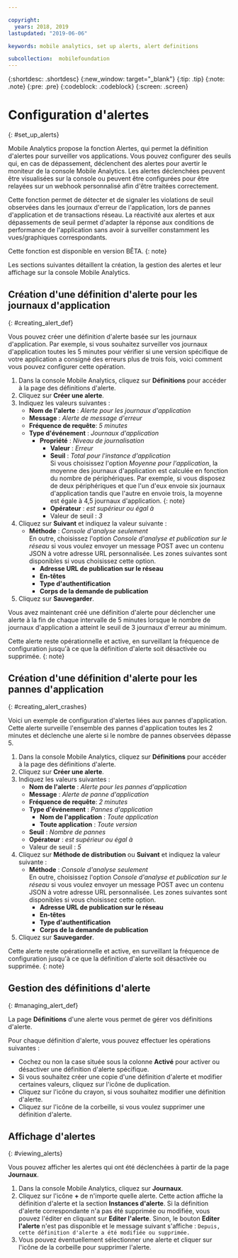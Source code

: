 ```yaml
---

copyright:
  years: 2018, 2019
lastupdated: "2019-06-06"

keywords: mobile analytics, set up alerts, alert definitions

subcollection:  mobilefoundation
---
```


{:shortdesc: .shortdesc}
{:new_window: target="_blank"}
{:tip: .tip}
{:note: .note}
{:pre: .pre}
{:codeblock: .codeblock}
{:screen: .screen}

# Configuration d'alertes
{: #set_up_alerts}

Mobile Analytics propose la fonction Alertes, qui permet la définition d'alertes pour surveiller vos applications. Vous pouvez configurer des seuils qui, en cas de dépassement, déclenchent des alertes pour avertir le moniteur de la console Mobile Analytics. Les alertes déclenchées peuvent être visualisées sur la console ou peuvent être configurées pour être relayées sur un webhook personnalisé afin d'être traitées correctement.

Cette fonction permet de détecter et de signaler les violations de seuil observées dans les journaux d'erreur de l'application, lors de pannes d'application et de transactions réseau. La réactivité aux alertes et aux dépassements de seuil permet d'adapter la réponse aux conditions de performance de l'application sans avoir à surveiller constamment les vues/graphiques correspondants.

Cette fonction est disponible en version BÊTA.
{: note}

Les sections suivantes détaillent la création, la gestion des alertes et leur affichage sur la console Mobile Analytics.

## Création d'une définition d'alerte pour les journaux d'application
{: #creating_alert_def}

Vous pouvez créer une définition d'alerte basée sur les journaux d'application.  Par exemple, si vous souhaitez surveiller vos journaux d'application toutes les 5 minutes pour vérifier si une version spécifique de votre application a consigné des erreurs plus de trois fois, voici comment vous pouvez configurer cette opération.

1.  Dans la console Mobile Analytics, cliquez sur **Définitions** pour accéder à la page des définitions d'alerte.
2.  Cliquez sur **Créer une alerte**.
3.  Indiquez les valeurs suivantes :
    * **Nom de l'alerte** : *Alerte pour les journaux d'application*
    * **Message** : *Alerte de message d'erreur*
    * **Fréquence de requête**: *5 minutes*
    * **Type d'événement** : *Journaux d'application*
        * **Propriété** : *Niveau de journalisation*
            * **Valeur** : *Erreur*
            * **Seuil** : *Total pour l'instance d'application*<br/>
              Si vous choisissez l'option *Moyenne pour l'application*, la moyenne des journaux d'application est calculée en fonction du nombre de périphériques. Par exemple, si vous disposez de deux périphériques et que l'un d'eux envoie six journaux d'application tandis que l'autre en envoie trois, la moyenne est égale à 4,5 journaux d'application.
              {: note}
            * **Opérateur** : *est supérieur ou égal à*
            * Valeur de seuil : *3*
4.  Cliquez sur **Suivant** et indiquez la valeur suivante :
    * **Méthode** : *Console d'analyse seulement*<br/>
      En outre, choisissez l'option *Console d'analyse et publication sur le réseau* si vous voulez envoyer un message POST avec un contenu JSON à votre adresse URL personnalisée. Les zones suivantes sont disponibles si vous choisissez cette option.
      * **Adresse URL de publication sur le réseau**
      * **En-têtes**
      * **Type d'authentification**
      * **Corps de la demande de publication**
5. Cliquez sur **Sauvegarder**.  

Vous avez maintenant créé une définition d'alerte pour déclencher une alerte à la fin de chaque intervalle de 5 minutes lorsque le nombre de journaux d'application a atteint le seuil de 3 journaux d'erreur au minimum.

Cette alerte reste opérationnelle et active, en surveillant la fréquence de configuration jusqu'à ce que la définition d'alerte soit désactivée ou supprimée.
{: note}

## Création d'une définition d'alerte pour les pannes d'application
{: #creating_alert_crashes}

Voici un exemple de configuration d'alertes liées aux pannes d'application.  Cette alerte surveille l'ensemble des pannes d'application toutes les 2 minutes et déclenche une alerte si le nombre de pannes observées dépasse 5.

1.  Dans la console Mobile Analytics, cliquez sur **Définitions** pour accéder à la page des définitions d'alerte.
2.  Cliquez sur **Créer une alerte**.
3.  Indiquez les valeurs suivantes :
    * **Nom de l'alerte** : *Alerte pour les pannes d'application*
    * **Message** : *Alerte de panne d'application*
    * **Fréquence de requête**: *2 minutes*
    * **Type d'événement** : *Pannes d'application*
        * **Nom de l'application** : *Toute application*
        * **Toute application** : *Toute version*
    * **Seuil** : *Nombre de pannes*
    * **Opérateur** : *est supérieur ou égal à*
    * Valeur de seuil : *5*
4.  Cliquez sur **Méthode de distribution** ou **Suivant** et indiquez la valeur suivante :
    * **Méthode** : *Console d'analyse seulement*<br/>
      En outre, choisissez l'option *Console d'analyse et publication sur le réseau* si vous voulez envoyer un message POST avec un contenu JSON à votre adresse URL personnalisée. Les zones suivantes sont disponibles si vous choisissez cette option.
      * **Adresse URL de publication sur le réseau**
      * **En-têtes**
      * **Type d'authentification**
      * **Corps de la demande de publication**
5. Cliquez sur **Sauvegarder**.  

Cette alerte reste opérationnelle et active, en surveillant la fréquence de configuration jusqu'à ce que la définition d'alerte soit désactivée ou supprimée.
{: note}

## Gestion des définitions d'alerte
{: #managing_alert_def}

La page **Définitions** d'une alerte vous permet de gérer vos définitions d'alerte.

Pour chaque définition d'alerte, vous pouvez effectuer les opérations suivantes :
* Cochez ou non la case située sous la colonne **Activé** pour activer ou désactiver une définition d'alerte spécifique.
* Si vous souhaitez créer une copie d'une définition d'alerte et modifier certaines valeurs, cliquez sur l'icône de duplication.
* Cliquez sur l'icône du crayon, si vous souhaitez modifier une définition d'alerte.
* Cliquez sur l'icône de la corbeille, si vous voulez supprimer une définition d'alerte.

## Affichage d'alertes
{: #viewing_alerts}

Vous pouvez afficher les alertes qui ont été déclenchées à partir de la page **Journaux**.

1.  Dans la console Mobile Analytics, cliquez sur **Journaux**.
2.  Cliquez sur l'icône **+** de n'importe quelle alerte. Cette action affiche la définition d'alerte et la section **Instances d'alerte**.
    Si la définition d'alerte correspondante n'a pas été supprimée ou modifiée, vous pouvez l'éditer en cliquant sur **Editer l'alerte**. Sinon, le bouton **Editer l'alerte** n'est pas disponible et le message suivant s'affiche :
    `Depuis, cette définition d'alerte a été modifiée ou supprimée.`
3.  Vous pouvez éventuellement sélectionner une alerte et cliquer sur l'icône de la corbeille pour supprimer l'alerte.
